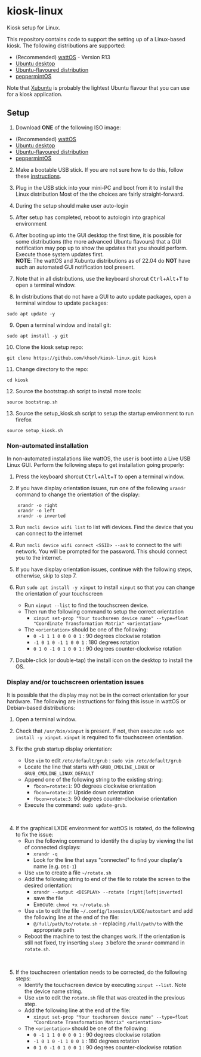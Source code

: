 # kiosk-linux
Kiosk setup for Linux.

This repository contains code to support the setting up of a Linux-based kiosk.  The
following distributions are supported:

- (Recommended) [wattOS](https://www.planetwatt.com) - Version R13
- [Ubuntu desktop](https://ubuntu.com/download/desktop/thank-you?version=22.04.4&architecture=amd64)
- [Ubuntu-flavoured distribution](https://ubuntu.com/desktop/flavours)
- [peppermintOS](https://peppermintos.com)

Note that [Xubuntu](https://xubuntu.org) is probably the lightest Ubuntu flavour that you can use for
a kiosk application.

## Setup
1. Download **ONE** of the following ISO image:
- (Recommended) [wattOS](https://www.planetwatt.com)
- [Ubuntu desktop](https://ubuntu.com/download/desktop/thank-you?version=22.04.4&architecture=amd64)
- [Ubuntu-flavoured distribution](https://ubuntu.com/desktop/flavours)
- [peppermintOS](https://peppermintos.com)

2. Make a bootable USB stick.  If you are not sure how to do this, follow these 
[instructions](https://help.ubuntu.com/community/Installation/FromUSBStick).

3. Plug in the USB stick into your mini-PC and boot from it to install the Linux distribution
Most of the the choices are fairly straight-forward.

4. During the setup should make user auto-login

5. After setup has completed, reboot to autologin into graphical environment

6. After booting up into the GUI desktop the first time, it is possible for some distributions
(the more advanced Ubuntu flavours) that a GUI notification may pop up to show the
updates that you should perform.  Execute those system updates first.  
**NOTE**: The wattOS and Xubuntu distributions as of 22.04 do **NOT** have such an automated GUI 
notification tool present.

7. Note that in all distributions, use the keyboard shorcut <kbd>Ctrl</kbd>+<kbd>Alt</kbd>+<kbd>T</kbd> to open a terminal window.

8. In distributions that do not have a GUI to auto update packages, open a terminal window to update packages:
```
sudo apt update -y
```

9. Open a terminal window and install git:
```
sudo apt install -y git
```

10. Clone the kiosk setup repo:
```
git clone https://github.com/khsoh/kiosk-linux.git kiosk
```

11. Change directory to the repo:
```
cd kiosk
```

12. Source the bootstrap.sh script to install more tools:
```
source bootstrap.sh
```

13. Source the setup_kiosk.sh script to setup the startup environment to run firefox
```
source setup_kiosk.sh
```

### Non-automated installation

In non-automated installations like wattOS, the user is boot into a Live USB Linux GUI.  Perform the following steps to get installation going properly:

1. Press the keyboard shorcut <kbd>Ctrl</kbd>+<kbd>Alt</kbd>+<kbd>T</kbd> to open a terminal window.

2. If you have display orientation issues, run one of the following `xrandr` command to change the orientation of the display:

```
    xrandr -o right
    xrandr -o left
    xrandr -o inverted
```

3. Run `nmcli device wifi list` to list wifi devices.  Find the device that you can connect to the internet

4. Run `nmcli device wifi connect <SSID> --ask` to connect to the wifi network.  You will be prompted for the password.  This should connect you to the internet.

5. If you have display orientation issues, continue with the following steps, otherwise, skip to step 7.

6. Run `sudo apt install -y xinput` to install `xinput` so that you can change the orientation of your touchscreen
    * Run `xinput --list` to find the touchscreen device.
    * Then run the following command to setup the correct orientation
        - `xinput set-prop "Your touchsreen device name" --type=float "Coordinate Transformation Matrix" <orientation>`
    * The `<orientation>` should be one of the following:
        - `0 -1 1 1 0 0 0 0 1`  : 90 degrees clockwise rotation
        - `-1 0 1 0 -1 1 0 0 1` : 180 degrees rotation
        - `0 1 0 -1 0 1 0 0 1`  : 90 degrees counter-clockwise rotation

7. Double-click (or double-tap) the install icon on the desktop to install the OS.


### Display and/or touchscreen orientation issues

It is possible that the display may not be in the correct orientation for your hardware.  The following are instructions for fixing this issue in wattOS or Debian-based distributions:

1. Open a terminal window.

2. Check that `/usr/bin/xinput` is present.  If not, then execute: `sudo apt install -y xinput`. `xinput` is required to fix touchscreen orientation.

3. Fix the grub startup display orientation:
    * Use `vim` to edit `/etc/default/grub` : `sudo vim /etc/default/grub`
    * Locate the line that starts with `GRUB_CMDLINE_LINUX` or `GRUB_CMDLINE_LINUX_DEFAULT`
    * Append one of the following string to the existing string:
        - `fbcon=rotate:1`: 90 degrees clockwise orientation
        - `fbcon=rotate:2`: Upside down orientation
        - `fbcon=rotate:3`: 90 degrees counter-clockwise orientation
    * Execute the command: `sudo update-grub`.  
<br/>

4. If the graphical LXDE environment for wattOS is rotated, do the following to fix the issue:
    * Run the following command to identify the display by viewing the list of connected displays:
        - `xrandr -q` 
        - Look for the line that says "connected" to find your display's name (e.g. `DSI-1`)
    * Use `vim` to create a file `~/rotate.sh`
    * Add the following string to end of the file to rotate the screen to the desired orientation:
        - `xrandr --output <DISPLAY> --rotate [right|left|inverted]`
        - save the file
        - Execute: `chmod +x ~/rotate.sh`
    * Use `vim` to edit the file `~/.config/lxsession/LXDE/autostart` and add the following line at the end of the file:
        - `@/full/path/to/rotate.sh` - replacing `/full/path/to` with the appropriate path
    * Reboot the machine to test the changes work.  If the orientation is still not fixed, try inserting `sleep 3` before the `xrandr` command in `rotate.sh`.  
<br/>

5. If the touchscreen orientation needs to be corrected, do the following steps:
    * Identify the touchscreen device by executing `xinput --list`.  Note the device name string.
    * Use `vim` to edit the `rotate.sh` file that was created in the previous step.
    * Add the following line at the end of the file:
        - `xinput set-prop "Your touchsreen device name" --type=float "Coordinate Transformation Matrix" <orientation>`
    * The `<orientation>` should be one of the following:
        - `0 -1 1 1 0 0 0 0 1`  : 90 degrees clockwise rotation
        - `-1 0 1 0 -1 1 0 0 1` : 180 degrees rotation
        - `0 1 0 -1 0 1 0 0 1`  : 90 degrees counter-clockwise rotation

